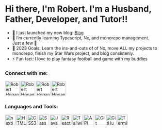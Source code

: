 
# Hi there, I'm Robert.  I'm a Husband, Father, Developer, and Tutor!!

- 🔭   I just launched my new blog: [Blog](https://blog.roberthogan.dev/ )
- 🌱   I’m currently learning Typescript, Nx, and monorepo management.  Just a few 🤣
- 🥅   2023 Goals: Learn the ins-and-outs of of Nx, move ALL my projects to monorepo, finish my Star Wars project, and blog consistenly.
- ⚡   Fun fact: I love to play fantasy football and game with my buddies

### Connect with me:

[<img align="left" alt="Robert Hogan | Portfolio" width="48px" src="https://img.icons8.com/color/512/internet.png" />](https://roberthogan.dev/)

[<img align="left" alt="Robert Hogan | Twitter" width="48px" src="https://img.icons8.com/cute-clipart/512/twitter.png" />](https://twitter.com/robert_s_hogan)

[<img align="left" alt="Robert Hogan | LinkedIn" width="48px" src="https://img.icons8.com/color/512/linkedin-circled.png" />](https://www.linkedin.com/in/robert-s-hogan/)

[<img align="left" alt="Robert Hogan | Email" width="48px" src="https://img.icons8.com/color/512/apple-mail.png" />](https://www.robertshogan.com/)

<br />
<br />
<br />

### Languages and Tools:

<img align="left" alt="nextjs" width="34px" 
src="https://tabler-icons.io/static/tabler-icons/icons/brand-nextjs.svg" />

<img align="left" alt="HTML5" width="34px" src="https://tabler-icons.io/static/tabler-icons/icons/brand-html5.svg" />

<img align="left" alt="CSS3" width="34px" src="https://tabler-icons.io/static/tabler-icons/icons/brand-css3.svg" />

<img align="left" alt="Sass" width="34px" src="https://tabler-icons.io/static/tabler-icons/icons/brand-sass.svg" />

<img align="left" alt="JavaScript" width="34px" src="https://tabler-icons.io/static/tabler-icons/icons/brand-javascript.svg" />

<img align="left" alt="React" width="34px" src="https://tabler-icons.io/static/tabler-icons/icons/brand-react.svg" />

<img align="left" alt="TailwindCSS" width="34px" src="https://tabler-icons.io/static/tabler-icons/icons/brand-tailwind.svg" />

<img align="left" alt="API" width="34px" src="https://tabler-icons.io/static/tabler-icons/icons/api.svg" />

<img align="left" alt="Git" width="34px" src="https://tabler-icons.io/static/tabler-icons/icons/git-merge.svg" />

<img align="left" alt="GitHub" width="34px" src="https://tabler-icons.io/static/tabler-icons/icons/brand-github.svg" />

<img align="left" alt="Terminal" width="34px" src="https://tabler-icons.io/static/tabler-icons/icons/terminal-2.svg" />
